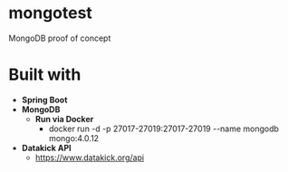 # mongotest

MongoDB proof of concept

# Built with
- **Spring Boot**
- **MongoDB**
  - **Run via Docker**
    - docker run -d -p 27017-27019:27017-27019 --name mongodb mongo:4.0.12
- **Datakick API**
  - https://www.datakick.org/api
